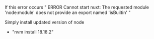 If this error occurs
" ERROR  Cannot start nuxt:  The requested module 'node:module' does not provide an export named 'isBuiltin' "

Simply install updated version of node
  - "nvm install 18.18.2"